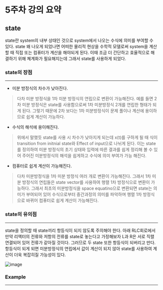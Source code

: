 # 5주차 강의 요약
state 
----
state란 system의 내부 상태인 것으로 system에서 나오는 수식에 의미를 부여할 수 있다. state 왜 나오게 되었나면 어떠한 물리적 현상을 수학적 모델로써 system을 계산할 때 직접 또는 컴퓨터가 계산을 해야되게 된다. 이때 조금 더 간단하고 효율적으로 해결하기 위해 쳬계화가 필요해지는데 그래서 state를 사용하게 되었다. 
### state의 장점
----
* 미분 방정식의 차수가 낮아진다.
> 다차 미분 방정식을 1차 미분 방정식의 연립으로 변환이 가능해진다. 예를 들면 2차 미분 방정식은 state를 사용함으로써 1차 미분방정식 2개를 연립한 형태가 되게 된다. 그렇기 때문에 2차 보다는 1차 미분방정식이 문제 풀이나 계산에 용이하므로 쉽게 계산이 가능하다.
* 수식의 해석에 용이해진다.
> 위에서 말했듯 state를 사용 시 차수가 낮아지게 되는데 x(t)를 구하게 될 때 식이 transition from initnial state와 Effect of input으로 나뉘게 된다. 이는 state를 정의하여 미분 방정식의 초기 상태와 입력에 따른 결과를 쉽게 정리해 볼 수 있어 주어진 미분방정식의 해석을 쉽게하고 수식에 의미 부여가 가능 해진다.
* 컴퓨터로 쉽게 계산이 가능해진다.
> 다차 미분방정식을 1차 미분 방정식 여러 개로 변환이 가능해진다. 그래서 1차 미분 방정식의 연립들은 state vector를 사용하여 행렬 1차 방정식으로 변환이 가능하다. 그래서 최초의 미분방정식을 space equatino으로 변환되면 state는 의미가 부여되어 있어 수식으로부터 중간과정의 의미를 파악하며 행렬 1차 방정식으로 바뀌어 컴퓨터로 쉽게 계산이 가능해진다.
### state의 유의점  
---  
state을 정의할 때 state끼리 항등식이 되지 않도록 주의해야 한다. 아래 RLC회로에서 만약 리액터의 전류와 저항의 전류를 state로 놓는다고 가정해보자 L과 R은 서로 직렬 연결되어 있어 전류가 같아질 것이다. 그러므로 두 state 또한 항등식이 되버리고 만다. 항등식이 되게 되면 미분방정식의 연립에서 값이 계산이 되지 않아 state를 사용하여 계산이 더욱 복잡히질 가능성이 있다.   

![image](https://github.com/ji-pooh/5-/assets/144295694/9fb7d265-14dc-4e71-b90c-9b890c4847d6)

### Example  
---  

